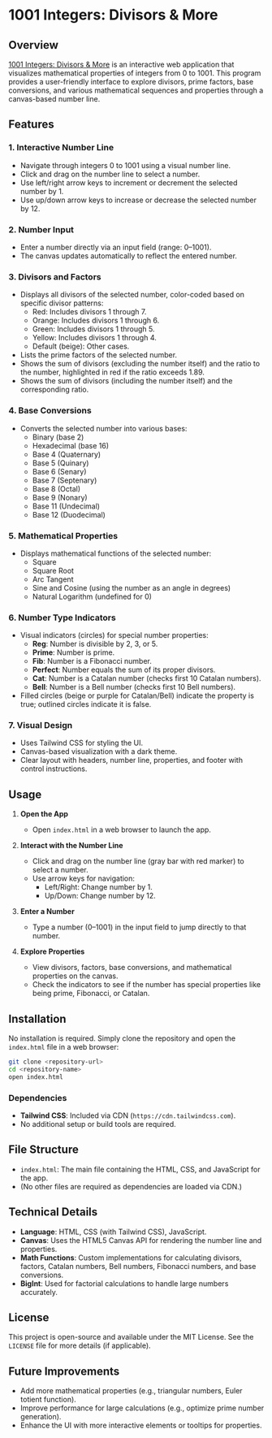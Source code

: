# 1001 Integers: Divisors & More

## Overview
[1001 Integers: Divisors & More](https://r4mcha3.github.io/numbers/) is an interactive web application that visualizes mathematical properties of integers from 0 to 1001. This program provides a user-friendly interface to explore divisors, prime factors, base conversions, and various mathematical sequences and properties through a canvas-based number line.

## Features

### 1. **Interactive Number Line**
   - Navigate through integers 0 to 1001 using a visual number line.
   - Click and drag on the number line to select a number.
   - Use left/right arrow keys to increment or decrement the selected number by 1.
   - Use up/down arrow keys to increase or decrease the selected number by 12.

### 2. **Number Input**
   - Enter a number directly via an input field (range: 0–1001).
   - The canvas updates automatically to reflect the entered number.

### 3. **Divisors and Factors**
   - Displays all divisors of the selected number, color-coded based on specific divisor patterns:
     - Red: Includes divisors 1 through 7.
     - Orange: Includes divisors 1 through 6.
     - Green: Includes divisors 1 through 5.
     - Yellow: Includes divisors 1 through 4.
     - Default (beige): Other cases.
   - Lists the prime factors of the selected number.
   - Shows the sum of divisors (excluding the number itself) and the ratio to the number, highlighted in red if the ratio exceeds 1.89.
   - Shows the sum of divisors (including the number itself) and the corresponding ratio.

### 4. **Base Conversions**
   - Converts the selected number into various bases:
     - Binary (base 2)
     - Hexadecimal (base 16)
     - Base 4 (Quaternary)
     - Base 5 (Quinary)
     - Base 6 (Senary)
     - Base 7 (Septenary)
     - Base 8 (Octal)
     - Base 9 (Nonary)
     - Base 11 (Undecimal)
     - Base 12 (Duodecimal)

### 5. **Mathematical Properties**
   - Displays mathematical functions of the selected number:
     - Square
     - Square Root
     - Arc Tangent
     - Sine and Cosine (using the number as an angle in degrees)
     - Natural Logarithm (undefined for 0)

### 6. **Number Type Indicators**
   - Visual indicators (circles) for special number properties:
     - **Reg**: Number is divisible by 2, 3, or 5.
     - **Prime**: Number is prime.
     - **Fib**: Number is a Fibonacci number.
     - **Perfect**: Number equals the sum of its proper divisors.
     - **Cat**: Number is a Catalan number (checks first 10 Catalan numbers).
     - **Bell**: Number is a Bell number (checks first 10 Bell numbers).
   - Filled circles (beige or purple for Catalan/Bell) indicate the property is true; outlined circles indicate it is false.

### 7. **Visual Design**
   - Uses Tailwind CSS for styling the UI.
   - Canvas-based visualization with a dark theme.
   - Clear layout with headers, number line, properties, and footer with control instructions.

## Usage

1. **Open the App**
   - Open `index.html` in a web browser to launch the app.

2. **Interact with the Number Line**
   - Click and drag on the number line (gray bar with red marker) to select a number.
   - Use arrow keys for navigation:
     - Left/Right: Change number by 1.
     - Up/Down: Change number by 12.

3. **Enter a Number**
   - Type a number (0–1001) in the input field to jump directly to that number.

4. **Explore Properties**
   - View divisors, factors, base conversions, and mathematical properties on the canvas.
   - Check the indicators to see if the number has special properties like being prime, Fibonacci, or Catalan.

## Installation

No installation is required. Simply clone the repository and open the `index.html` file in a web browser:

```bash
git clone <repository-url>
cd <repository-name>
open index.html
```

### Dependencies
- **Tailwind CSS**: Included via CDN (`https://cdn.tailwindcss.com`).
- No additional setup or build tools are required.

## File Structure

- `index.html`: The main file containing the HTML, CSS, and JavaScript for the app.
- (No other files are required as dependencies are loaded via CDN.)

## Technical Details

- **Language**: HTML, CSS (with Tailwind CSS), JavaScript.
- **Canvas**: Uses the HTML5 Canvas API for rendering the number line and properties.
- **Math Functions**: Custom implementations for calculating divisors, factors, Catalan numbers, Bell numbers, Fibonacci numbers, and base conversions.
- **BigInt**: Used for factorial calculations to handle large numbers accurately.


## License

This project is open-source and available under the MIT License. See the `LICENSE` file for more details (if applicable).

## Future Improvements

- Add more mathematical properties (e.g., triangular numbers, Euler totient function).
- Improve performance for large calculations (e.g., optimize prime number generation).
- Enhance the UI with more interactive elements or tooltips for properties.
